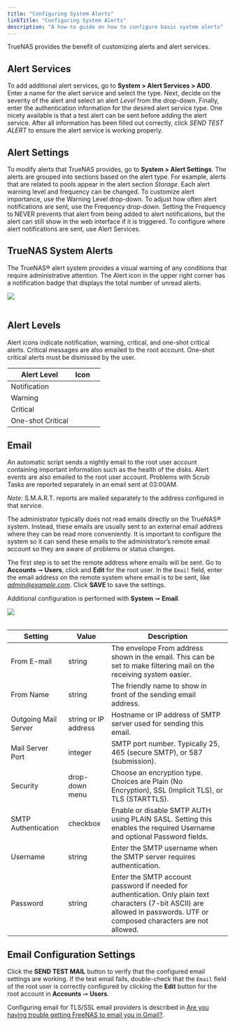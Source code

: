 ```yaml
---
title: "Configuring System Alerts"
linkTitle: "Configuring System Alerts"
description: "A how-to guide on how to configure basic system alerts"
---
```


TrueNAS provides the benefit of customizing alerts and alert services.

## Alert Services

To add additional alert services, go to **System > Alert Services > ADD**.
Enter a name for the alert service and select the type. Next, decide on the
severity of the alert and select an alert *Level* from the drop-down. Finally,
enter the authentication information for the desired alert service type. One
nicety available is that a test alert can be sent before adding the alert
service. After all information has been filled out correctly, click
*SEND TEST ALERT* to ensure the alert service is working properly.

## Alert Settings

To modify alerts that TrueNAS provides, go to **System > Alert Settings**.
The alerts are grouped into sections based on the alert type. For example, alerts that are related to pools appear in the alert section *Storage*.
Each alert warning level and frequency can be changed.  To customize alert importance, use the Warning Level drop-down. To adjust how often alert notifications are sent, use the Frequency drop-down. Setting the Frequency to NEVER prevents that alert from being added to alert notifications, but the alert can still show in the web interface if it is triggered.
To configure where alert notifications are sent, use Alert Services.

## TrueNAS System Alerts

The TrueNAS® alert system provides a visual warning of any conditions that require administrative attention. The Alert icon in the upper right corner has a notification badge that displays the total number of unread alerts.

<img src="/images/TN-12.0-NTP-1.PNG">
<br><br>

## Alert Levels

Alert icons indicate notification, warning, critical, and one-shot critical alerts. Critical messages are also emailed to the root account. One-shot critical alerts must be dismissed by the user.

| Alert Level       | Icon |   |
|-------------------|------|---|
| Notification      | <i class="fa fa-info-circle" aria-hidden="true"></i>    |   |
| Warning           | <i class="fas fa-clock" aria-hidden="true"></i>  |   |
| Critical          | <i class="fa fa-exclamation-circle" aria-hidden="true"></i>    |   |
| One-shot Critical | <i class="fa fa-bell" aria-hidden="true"></i>   |   |


## Email

An automatic script sends a nightly email to the root user account containing important information such as the health of the disks. Alert events are also emailed to the root user account. Problems with Scrub Tasks are reported separately in an email sent at 03:00AM.

*Note*: S.M.A.R.T. reports are mailed separately to the address configured in that service.

The administrator typically does not read emails directly on the TrueNAS® system. Instead, these emails are usually sent to an external email address where they can be read more conveniently. It is important to configure the system so it can send these emails to the administrator’s remote email account so they are aware of problems or status changes.

The first step is to set the remote address where emails will be sent. Go to **Accounts** ➞ **Users**, click <i class="fas fa-ellipsis-v"></i> and **Edit** for the root user. In the `Email` field, enter the email address on the remote system where email is to be sent, like *admin@example.com*. Click **SAVE** to save the settings.

Additional configuration is performed with **System** ➞ **Email**.

<img src="/images/TN-12.0-email.PNG">
<br><br>


| Setting              | Value                | Description                                                                                                                                                                  |
|----------------------|----------------------|------------------------------------------------------------------------------------------------------------------------------------------------------------------------------|
| From E-mail          | string               | The envelope From address shown in the email. This can be set to make filtering mail on the receiving system easier.                                                         |
| From Name            | string               | The friendly name to show in front of the sending email address.                                                                                                             |
| Outgoing Mail Server | string or IP address | Hostname or IP address of SMTP server used for sending this email.                                                                                                           |
| Mail Server Port     | integer              | SMTP port number. Typically 25, 465 (secure SMTP), or 587 (submission).                                                                                                      |
| Security             | drop-down menu       | Choose an encryption type. Choices are Plain (No Encryption), SSL (Implicit TLS), or TLS (STARTTLS).                                                                         |
| SMTP Authentication  | checkbox             | Enable or disable SMTP AUTH using PLAIN SASL. Setting this enables the required Username and optional Password fields.                                                       |
| Username             | string               | Enter the SMTP username when the SMTP server requires authentication.                                                                                                        |
| Password             | string               | Enter the SMTP account password if needed for authentication. Only plain text characters (7-bit ASCII) are allowed in passwords. UTF or composed characters are not allowed. |

## Email Configuration Settings

Click the **SEND TEST MAIL** button to verify that the configured email settings are working. If the test email fails, double-check that the `Email` field of the root user is correctly configured by clicking the **Edit** button for the root account in **Accounts** ➞ **Users**.

Configuring email for TLS/SSL email providers is described in [Are you having trouble getting FreeNAS to email you in Gmail?](https://forums.freenas.org/index.php?threads/are-you-having-trouble-getting-freenas-to-email-you-in-gmail.22517/).
